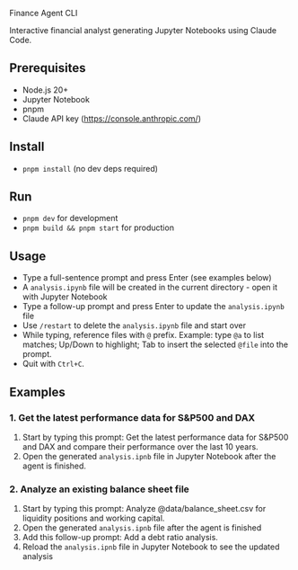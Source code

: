 Finance Agent CLI

Interactive financial analyst generating Jupyter Notebooks using Claude Code.

## Prerequisites

- Node.js 20+
- Jupyter Notebook
- pnpm
- Claude API key (https://console.anthropic.com/)

## Install

- `pnpm install` (no dev deps required)

## Run

- `pnpm dev` for development
- `pnpm build && pnpm start` for production

## Usage

- Type a full-sentence prompt and press Enter (see examples below)
- A `analysis.ipynb` file will be created in the current directory - open it with Jupyter Notebook
- Type a follow-up prompt and press Enter to update the `analysis.ipynb` file
- Use `/restart` to delete the `analysis.ipynb` file and start over
- While typing, reference files with `@` prefix. Example: type `@a` to list matches; Up/Down to highlight; Tab to insert the selected `@file` into the prompt.
- Quit with `Ctrl+C`.

## Examples

### 1. Get the latest performance data for S&P500 and DAX

1. Start by typing this prompt:
   Get the latest performance data for S&P500 and DAX and compare their performance over the last 10 years.
2. Open the generated `analysis.ipnb` file in Jupyter Notebook after the agent is finished.

### 2. Analyze an existing balance sheet file

1. Start by typing this prompt:
   Analyze @data/balance_sheet.csv for liquidity positions and working capital.
2. Open the generated `analysis.ipnb` file after the agent is finished
3. Add this follow-up prompt:
   Add a debt ratio analysis.
4. Reload the `analysis.ipnb` file in Jupyter Notebook to see the updated analysis
